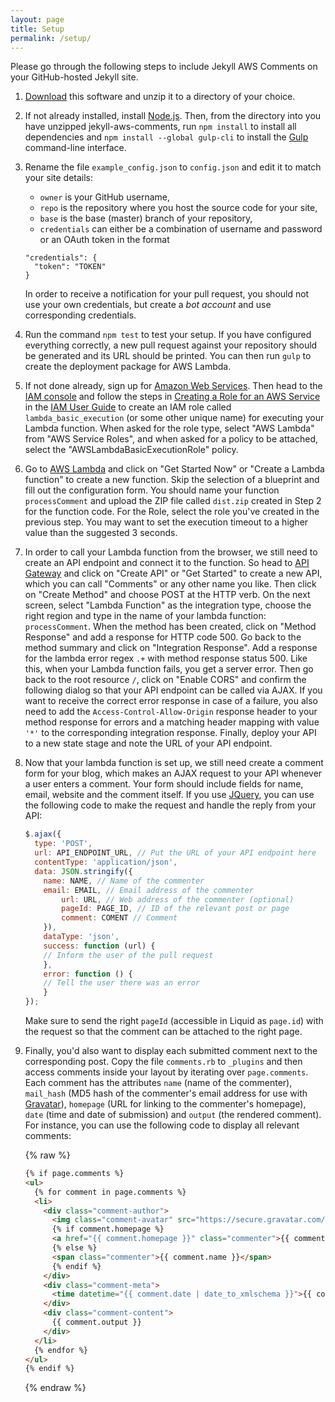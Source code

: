 ```yaml
---
layout: page
title: Setup
permalink: /setup/
---
```


Please go through the following steps to include Jekyll AWS Comments on your GitHub-hosted Jekyll site.

1.  [Download](https://github.com/ummels/jekyll-aws-comments/archive/master.zip) this software and unzip it to a directory of your choice.

2.  If not already installed, install [Node.js](https://nodejs.org/en/download/). Then, from the directory into you have unzipped jekyll-aws-comments, run `npm install` to install all dependencies and `npm install --global gulp-cli` to install the [Gulp](https://github.com/gulpjs/gulp) command-line interface.

2.  Rename the file `example_config.json` to `config.json` and edit it to match your site details:
    - `owner` is your GitHub username,
    - `repo` is the repository where you host the source code for your site,
    - `base` is the base (master) branch of your repository,
    - `credentials` can either be a combination of username and password or an OAuth token in the format

    ```
    "credentials": {
      "token": "TOKEN" 
    }
    ```

    In order to receive a notification for your pull request, you should not use your own credentials, but create a _bot account_ and use corresponding credentials.
   
3.  Run the command `npm test` to test your setup. If you have configured everything correctly, a new pull request against your repository should be generated and its URL should be printed. You can then run `gulp` to create the deployment package for AWS Lambda.

4.  If not done already, sign up for [Amazon Web Services](https://aws.amazon.com). Then head to the [IAM console](https://console.aws.amazon.com/iam/) and follow the steps in [Creating a Role for an AWS Service](http://docs.aws.amazon.com/IAM/latest/UserGuide/id_roles_create_for-service.html#roles-creatingrole-service-console) in the [IAM User Guide](http://docs.aws.amazon.com/IAM/latest/UserGuide/) to create an IAM role called `lambda_basic_execution` (or some other unique name) for executing your Lambda function. When asked for the role type, select "AWS Lambda" from "AWS Service Roles", and when asked for a policy to be attached, select the "AWSLambdaBasicExecutionRole" policy.

5.  Go to [AWS Lambda](https://console.aws.amazon.com/lambda/) and click on "Get Started Now" or "Create a Lambda function" to create a new function. Skip the selection of a blueprint and fill out the configuration form. You should name your function `processComment` and upload the ZIP file called `dist.zip` created in Step 2 for the function code. For the Role, select the role you've created in the previous step. You may want to set the execution timeout to a higher value than the suggested 3 seconds.

6.  In order to call your Lambda function from the browser, we still need to create an API endpoint and connect it to the function. So head to [API Gateway](https://console.aws.amazon.com/apigateway/) and click on "Create API" or "Get Started" to create a new API, which you can call "Comments" or any other name you like. Then click on "Create Method" and choose POST at the HTTP verb. On the next screen, select "Lambda Function" as the integration type, choose the right region and type in the name of your lambda function: `processComment`. When the method has been created, click on "Method Response" and add a response for HTTP code 500. Go back to the method summary and click on "Integration Response". Add a response for the lambda error regex `.+` with method response status 500. Like this, when your Lambda function fails, you get a server error. Then go back to the root resource `/`, click on "Enable CORS" and confirm the following dialog so that your API endpoint can be called via AJAX. If you want to receive the correct error response in case of a failure, you also need to add the `Access-Control-Allow-Origin` response header to your method response for errors and a matching header mapping with value `'*'` to the corresponding integration response. Finally, deploy your API to a new state stage and note the URL of your API endpoint.

7.  Now that your lambda function is set up, we still need create a comment form for your blog, which makes an AJAX request to your API whenever a user enters a comment. Your form should include fields for name, email, website and the comment itself. If you use [JQuery](https://jquery.com), you can use the following code to make the request and handle the reply from your API:

    ```javascript
    $.ajax({
      type: 'POST',
      url: API_ENDPOINT_URL, // Put the URL of your API endpoint here
      contentType: 'application/json',
      data: JSON.stringify({
        name: NAME, // Name of the commenter
        email: EMAIL, // Email address of the commenter
		    url: URL, // Web address of the commenter (optional)
		    pageId: PAGE_ID, // ID of the relevant post or page
		    comment: COMENT // Comment
	    }),
	    dataType: 'json',
	    success: function (url) {
        // Inform the user of the pull request
	    },
	    error: function () {
        // Tell the user there was an error
	    }
    });
    ```

    Make sure to send the right `pageId` (accessible in Liquid as `page.id`) with the request so that the comment can be attached to the right page.

8.  Finally, you'd also want to display each submitted comment next to the corresponding post. Copy the file `comments.rb` to `_plugins` and then access comments inside your layout by iterating over `page.comments`. Each comment has the attributes `name` (name of the commenter), `mail_hash` (MD5 hash of the commenter's email address for use with [Gravatar](http://en.gravatar.com)), `homepage` (URL for linking to the commenter's homepage), `date` (time and date of submission) and `output` (the rendered comment). For instance, you can use the following code to display all relevant comments:

    {% raw %}
    ```html
    {% if page.comments %}
    <ul>
      {% for comment in page.comments %}
      <li>
        <div class="comment-author">
          <img class="comment-avatar" src="https://secure.gravatar.com/avatar/{{ comment.mail_hash }}?s=60&amp;d=mm" alt="{{ comment.name }}">
          {% if comment.homepage %}
          <a href="{{ comment.homepage }}" class="commenter">{{ comment.name }}</a>
          {% else %}
          <span class="commenter">{{ comment.name }}</span>
          {% endif %}
        </div>
        <div class="comment-meta">
          <time datetime="{{ comment.date | date_to_xmlschema }}">{{ comment.date | date_to_long_string }}</time>
        </div>
        <div class="comment-content">
          {{ comment.output }}
        </div>
      </li>
      {% endfor %}
    </ul>
    {% endif %}
    ```
    {% endraw %}

